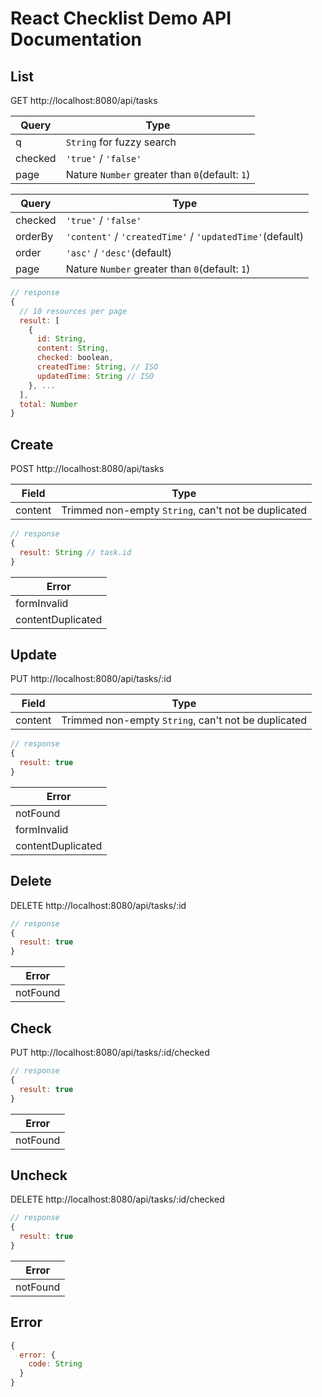 # React Checklist Demo API Documentation

## List

GET http://localhost:8080/api/tasks

| Query   | Type                                           |
| ------- | ---------------------------------------------- |
| q       | `String` for fuzzy search                      |
| checked | `'true'` / `'false'`                           |
| page    | Nature `Number` greater than `0`(default: `1`) |

| Query   | Type                                                     |
| ------- | -------------------------------------------------------- |
| checked | `'true'` / `'false'`                                     |
| orderBy | `'content'` / `'createdTime'` / `'updatedTime'`(default) |
| order   | `'asc'` / `'desc'`(default)                              |
| page    | Nature `Number` greater than `0`(default: `1`)           |

```javascript
// response
{
  // 10 resources per page
  result: [
    {
      id: String,
      content: String,
      checked: boolean,
      createdTime: String, // ISO
      updatedTime: String // ISO
    }, ...
  ],
  total: Number
}
```

## Create

POST http://localhost:8080/api/tasks

| Field   | Type                                                |
| ------- | --------------------------------------------------- |
| content | Trimmed non-empty `String`, can't not be duplicated |

```javascript
// response
{
  result: String // task.id
}
```

| Error             |
| ----------------- |
| formInvalid       |
| contentDuplicated |

## Update

PUT http://localhost:8080/api/tasks/:id

| Field   | Type                                                |
| ------- | --------------------------------------------------- |
| content | Trimmed non-empty `String`, can't not be duplicated |

```javascript
// response
{
  result: true
}
```

| Error             |
| ----------------- |
| notFound          |
| formInvalid       |
| contentDuplicated |

## Delete

DELETE http://localhost:8080/api/tasks/:id

```javascript
// response
{
  result: true
}
```

| Error    |
| -------- |
| notFound |

## Check

PUT http://localhost:8080/api/tasks/:id/checked

```javascript
// response
{
  result: true
}
```

| Error    |
| -------- |
| notFound |

## Uncheck

DELETE http://localhost:8080/api/tasks/:id/checked

```javascript
// response
{
  result: true
}
```

| Error    |
| -------- |
| notFound |

## Error

```javascript
{
  error: {
    code: String
  }
}
```